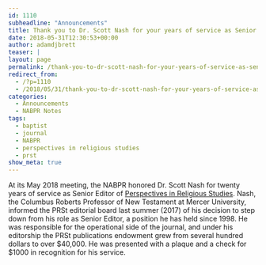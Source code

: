 ```yaml
---
id: 1110
subheadline: "Announcements"
title: Thank you to Dr. Scott Nash for your years of service as Senior Editor.
date: 2018-05-31T12:30:53+00:00
author: adamdjbrett
teaser: |
layout: page
permalink: /thank-you-to-dr-scott-nash-for-your-years-of-service-as-senior-editor/
redirect_from:
  - /?p=1110
  - /2018/05/31/thank-you-to-dr-scott-nash-for-your-years-of-service-as-senior-editor/
categories:
  - Announcements
  - NABPR Notes
tags:
  - baptist
  - journal
  - NABPR
  - perspectives in religious studies
  - prst
show_meta: true  
---
```

At its May 2018 meeting, the NABPR honored Dr. Scott Nash for twenty years of service as Senior Editor of [Perspectives in Religious Studies](/publications/). Nash, the Columbus Roberts Professor of New Testament at Mercer University, informed the PRSt editorial board last summer (2017) of his decision to step down from his role as Senior Editor, a position he has held since 1998. He was responsible for the operational side of the journal, and under his editorship the PRSt publications endowment grew from several hundred dollars to over $40,000. He was presented with a plaque and a check for $1000 in recognition for his service.

&nbsp;
